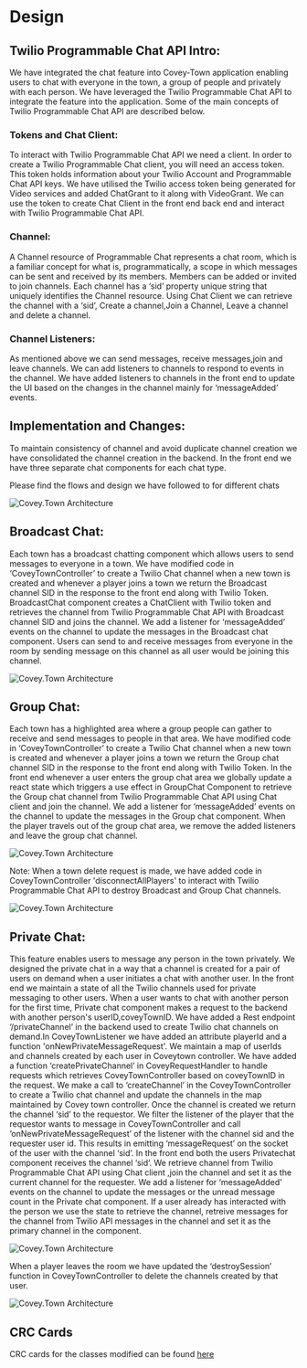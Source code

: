 # Design

## Twilio Programmable Chat API Intro:

We have integrated the chat feature into Covey-Town application enabling users to chat with everyone in the town, a group of people and privately with each person. We have leveraged the Twilio Programmable Chat API to integrate the feature into the application. Some of the main concepts of Twilio Programmable Chat API are described below.

### Tokens and Chat Client:

To interact with Twilio Programmable Chat API we need a client. In order to create a Twilio Programmable Chat client, you will need an access token. This token holds information about your Twilio Account and Programmable Chat API keys. We have utilised the Twilio access token being generated for Video services and added ChatGrant to it along with VideoGrant. We can use the token to create Chat Client in the front end back end and interact with Twilio Programmable Chat API.

### Channel:

A Channel resource of Programmable Chat represents a chat room, which is a familiar concept for what is, programmatically, a scope in which messages can be sent and received by its members. Members can be added or invited to join channels. Each channel has a ‘sid’ property unique string that uniquely identifies the Channel resource. Using Chat Client we can retrieve the channel with a ‘sid’, Create a channel,Join a Channel, Leave a channel and delete a channel.

### Channel Listeners:

As mentioned above we can send messages, receive messages,join and leave channels. We can add listeners to channels to respond to events in the channel. We have added listeners to channels in the front end to update the UI based on the changes in the channel mainly for ‘messageAdded’ events.

## Implementation and Changes:

To maintain consistency of channel and avoid duplicate channel creation we have consolidated the channel creation in the backend. In the front end we have three separate chat components for each chat type.

Please find the flows and design we have followed to for different chats

![Covey.Town Architecture](docs/createTownSequenceDiagram.png)

## Broadcast Chat:

Each town has a broadcast chatting component which allows users to send messages to everyone in a town. We have modified code in ‘CoveyTownController’ to create a Twilio Chat channel when a new town is created and whenever a player joins a town we return the Broadcast channel SID in the response to the front end along with Twilio Token. BroadcastChat component creates a ChatClient with Twilio token and retrieves the channel from Twilio Programmable Chat API with Broadcast channel SID and joins the channel. We add a listener for ‘messageAdded’ events on the channel to update the messages in the Broadcast chat component. Users can send to and receive messages from everyone in the room by sending message on this channel as all user would be joining this channel.

![Covey.Town Architecture](docs/sendBroadCastMessageSequenceDiagram.png)

## Group Chat:

Each town has a highlighted area where a group people can gather to receive and send messages to people in that area. We have modified code in ‘CoveyTownController’ to create a Twilio Chat channel when a new town is created and whenever a player joins a town we return the Group chat channel SID in the response to the front end along with Twilio Token. In the front end whenever a user enters the group chat area we globally update a react state which triggers a use effect in GroupChat Component to retrieve the Group chat channel from Twilio Programmable Chat API using Chat client and join the channel. We add a listener for ‘messageAdded’ events on the channel to update the messages in the Group chat component. When the player travels out of the group chat area, we remove the added listeners and leave the group chat channel.

![Covey.Town Architecture](docs/groupChatSequenceDiagram.png)

Note: When a town delete request is made, we have added code in CoveyTownController 'disconnectAllPlayers' to interact with Twilio Programmable Chat API to destroy Broadcast and Group Chat channels.

![Covey.Town Architecture](docs/destroyTownSequenceDiagram.png)

## Private Chat:

This feature enables users to message any person in the town privately. We designed the private chat in a way that a channel is created for a pair of users on demand when a user initiates a chat with another user. In the front end we maintain a state of all the Twilio channels used for private messaging to other users. When a user wants to chat with another person for the first time, Private chat component makes a request to the backend with another person's userID,coveyTownID. We have added a Rest endpoint ‘/privateChannel’ in the backend used to create Twilio chat channels on demand.In CoveyTownListener we have added an attribute playerId and a function 'onNewPrivateMessageRequest'. We maintain a map of userIds and channels created by each user in Coveytown controller. We have added a function ‘createPrivateChannel’ in CoveyRequestHandler to handle requests which retrieves CoveyTownController based on coveyTownID in the request. We make a call to ‘createChannel’ in the CoveyTownController to create a Twilio chat channel and update the channels in the map maintained by Covey town controller. Once the channel is created we return the channel ‘sid’ to the requestor. We filter the listener of the player that the requestor wants to message in CoveyTownController and call ‘onNewPrivateMessageRequest’ of the listener with the channel sid and the requester user id. This results in emitting ‘messageRequest’ on the socket of the user with the channel ‘sid’. In the front end both the users Privatechat component receives the channel ‘sid’. We retrieve channel from Twilio Programmable Chat API using Chat client ,join the channel and set it as the current channel for the requester. We add a listener for ‘messageAdded’ events on the channel to update the messages or the unread message count in the Private chat component. If a user already has interacted with the person we use the state to retrieve the channel, retreive messages for the channel from Twilio API messages in the channel and set it as the primary channel in the component.

![Covey.Town Architecture](docs/directMessageSequenceDiagram.png)

When a player leaves the room we have updated the ‘destroySession’ function in CoveyTownController to delete the channels created by that user.

![Covey.Town Architecture](docs/destroySessionSequenceDiagram.png)

## CRC Cards

CRC cards for the classes modified can be found [here](docs/crc-cards.pdf)

